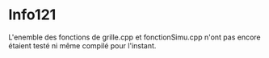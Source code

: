 # Info121

L'enemble des fonctions de grille.cpp et fonctionSimu.cpp n'ont pas encore étaient testé ni même compilé pour l'instant.
